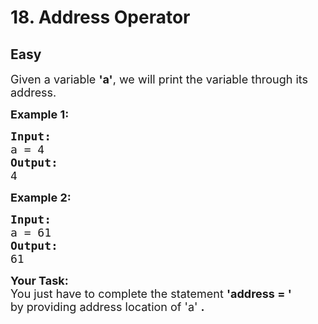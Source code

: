# 18. Address Operator
## Easy 
<div class="problem-statement">
                <p></p><p><span style="font-size:18px">Given a variable <strong>'a'</strong>, we will print the variable through its address.</span></p>

<p><span style="font-size:18px"><strong>Example 1:</strong> <strong> </strong></span></p>

<pre><span style="font-size:18px"><strong>Input:</strong>
a = 4
<strong>Output: 
</strong>4
</span></pre>

<p><span style="font-size:18px"><strong>Example 2: </strong></span></p>

<pre><span style="font-size:18px"><strong>Input:</strong>
a = 61
<strong>Output: </strong>
61
</span></pre>

<p><span style="font-size:18px"><strong>Your Task:</strong><br>
You just have to complete the statement <strong>'address = ' </strong>by&nbsp;providing&nbsp;address location of 'a' <strong>.</strong></span></p>
 <p></p>
            </div>